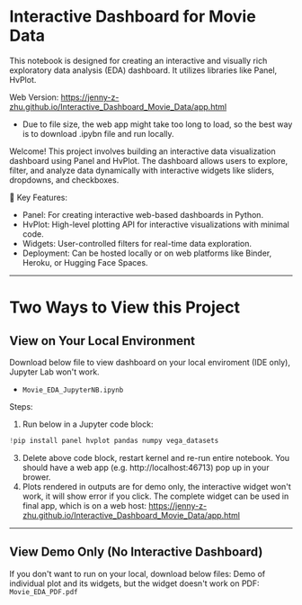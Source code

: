 # Interactive Dashboard for Movie Data
This notebook is designed for creating an interactive and visually rich exploratory data analysis (EDA) dashboard. It utilizes libraries like Panel, HvPlot.

Web Version: https://jenny-z-zhu.github.io/Interactive_Dashboard_Movie_Data/app.html
* Due to file size, the web app might take too long to load, so the best way is to download .ipybn file and run locally.
    
Welcome! This project involves building an interactive data visualization dashboard using Panel and HvPlot. The dashboard allows users to explore, filter, and analyze data dynamically with interactive widgets like sliders, dropdowns, and checkboxes.

🔹 Key Features:
- Panel: For creating interactive web-based dashboards in Python.
- HvPlot: High-level plotting API for interactive visualizations with minimal code.
- Widgets: User-controlled filters for real-time data exploration.
- Deployment: Can be hosted locally or on web platforms like Binder, Heroku, or Hugging Face Spaces.
  
---
# Two Ways to View this Project
## View on Your Local Environment
Download below file to view dashboard on your local enviroment (IDE only), Jupyter Lab won't work.
- `Movie_EDA_JupyterNB.ipynb`
   
Steps:
1. Run below in a Jupyter code block:  
```python
!pip install panel hvplot pandas numpy vega_datasets
```
3. Delete above code block, restart kernel and re-run entire notebook. You should have a web app (e.g. http://localhost:46713) pop up in your brower.
4. Plots rendered in outputs are for demo only, the interactive widget won't work, it will show error if you click. The complete widget can be used in final app, which is on a web host: https://jenny-z-zhu.github.io/Interactive_Dashboard_Movie_Data/app.html

---
## View Demo Only (No Interactive Dashboard)
If you don't want to run on your local, download below files:
Demo of individual plot and its widgets, but the widget doesn't work on PDF: `Movie_EDA_PDF.pdf`
